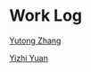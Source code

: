 # Work Log

[Yutong Zhang](https://github.com/TonyZYT2000/WorkLog/blob/master/Yutong%20Zhang.md)

[Yizhi Yuan](https://github.com/TonyZYT2000/WorkLog/blob/master/Yizhi%20Yuan.md)
